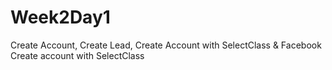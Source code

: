 # Week2Day1
Create Account, Create Lead, Create Account with SelectClass &amp; Facebook Create account with SelectClass
